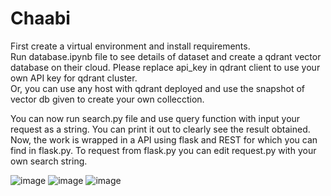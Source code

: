 # Chaabi <br>
First create a virtual environment and install requirements. <br>
Run database.ipynb file to see details of dataset and create a qdrant vector database on their cloud. Please replace api_key in qdrant client to use your own API key for qdrant cluster. <br>
Or, you can use any host with qdrant deployed and use the snapshot of vector db given to create your own collecction.<br>

You can now run search.py file and use query function with input your request as a string. You can print it out to clearly see the result obtained. <br>
Now, the work is wrapped in a API using flask and REST for which you can find in flask.py. To request from flask.py you can edit request.py with your own search string.

![image](https://github.com/sai4132/Chaabi/assets/86120933/d1cc7cd5-f040-44ae-8e41-feb1d54870f5)
![image](https://github.com/sai4132/Chaabi/assets/86120933/25141b88-2edc-4df8-8625-eca0bf26ea23)
![image](https://github.com/sai4132/Chaabi/assets/86120933/22f9c861-1278-48f4-9c4e-b40d98a0cdd1)

